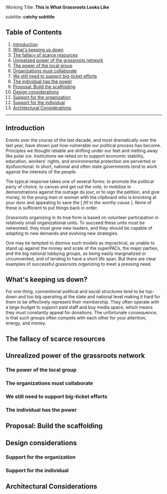 

Working Title: **This is What Grassroots Looks Like** 

subtitle: **catchy subtitle**

## Table of Contents
1.  [Introduction](#introduction)
1.  [What's keeping us down](#failures_of_top_down)
1.  [The fallacy of scarce resources](#fallacy_of_scarce_resources)
1.  [Unrealized power of the grassroots network](#grassroots_network)
1.  [The power of the local group](#home_group)
  1.  [Organizations must collaborate](#org_collaboration)
  1.  [We still need to support big-ticket efforts](#consortium_model)      
1.  [The individual has the power](#individual)
1.  [Proposal: Build the scaffolding](#proposal)
1.  [Design considerations](#design)
  1.  [Support for the organization](#org_support)
  1.  [Support for the individual](#individua_support)
1.  [Architectural Considerations](#architecture)

------

## Introduction <a name = "introduction" />
Events over the course of the last decade, and most dramatically over the last year, have shown just how vulnerable our political process has become. Principles we thought reliable are shifting under our feet and melting away like polar ice. Institutions we relied on to support economic stability, education, workers' rights, and environmental protection are perverted or dysfunctional. In short, national and often state governments tend to work against the interests of the people.

The typical response takes one of several forms:  to promote the political party of choice, to canvas and get out the vote, to mobilize in demonstrations against the outrage du jour, or to sign the petition, and give money, to the young man or woman with the clipboard who is knocking at your door and appealing to save the \[ _fill in the worthy cause_ \]. None of these is sufficient to put things back in order.

Grassroots organizing in its true form is based on volunteer participation in relatively small organizational units. To succeed these units must be networked, they must grow new leaders, and they should be capable of adapting to new demands and evolving new strategies.

One may be tempted to dismiss such models as impractical, as unable to stand up against the money and scale of the superPACs, the major parties, and the big national lobbying groups, as being easily marginalized or circumvented, and of tending to have a short life span. But there are clear examples of successful grassroots organizing to meet a pressing need.

## What's keeping us down? <a name = "failures_of_top_down" />
For one thing, conventional political and social structures tend to be top-down and too big operating at the state and national level making it hard for them to be effectively represent their membership.  They often operate with a large budget to support paid staff and buy media space, which means they must constantly appeal for donations. The unfortunate consequence, is that such groups often compete with each other for your attention, energy, and money.

## The fallacy of scarce resources <a name = "fallacy_of_scarce_resources" />

## Unrealized power of the grassroots network <a name = "grassroots_network" />

### The power of the local group <a name = "home_group" />

### The organizations must collaborate <a name = "org_collaboration" />

### We still need to support big-ticket efforts <a name = "consortium_model" />

### The individual has the power <a name = "individual" />

## Proposal: Build the scaffolding <a name = "proposal" />

## Design considerations <a name = "design" />

### Support for the organization <a name = "org_support" />

### Support for the individual <a name = "individual_support" />

## Architectural Considerations <a name = "architecture" />

